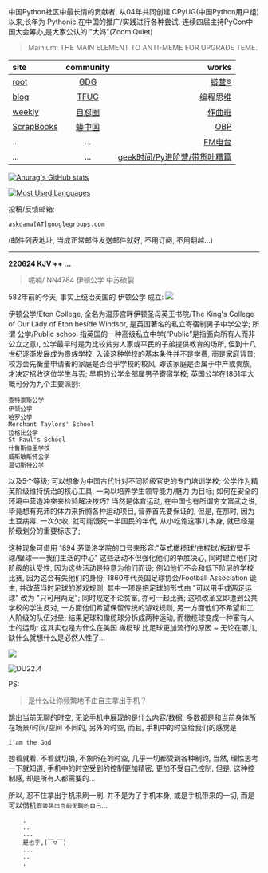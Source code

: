 中国Python社区中最长情的贡献者, 从04年共同创建 CPyUG(中国Python用户组)以来,长年为 Pythonic 在中国的推广/实践进行各种尝试, 连续四届主持PyCon中国大会筹办,是大家公认的 "大妈"(Zoom.Quiet)

> Mainium: THE MAIN ELEMENT TO ANTI-MEME FOR UPGRADE TEME.

| site | community | works |
| :-----| :----: | ----: |
| [root](http://zoomquiet.io/) | [GDG](https://blog.zhgdg.org/) | [蟒营®](https://doc.101.camp/) |
| [blog](https://blog.zoomquiet.io/pages/zoomquiet.html) | [TFUG](http://zh.tfug.world/) | [编程思维](https://py.101.camp/) |
| [weekly](http://weekly.pychina.org/) | [自怼圈](https://du.101.camp/) | [作曲班](https://mu.101.camp/) |
| [ScrapBooks](https://zoomquiet.io/collection.html) | [蟒中国](https://pychina.org/) | [OBP](https://zoomquiet.io/obp/index.html) |
| ... | ... | [FM电台](https://fm.101.camp/) |
| ... | ... | [geek时间/Py进阶营/带货吐糟篇](https://fm.101.camp/2020/geek2py-dama.html) |


[![Anurag's GitHub stats](https://github-readme-stats.vercel.app/api?username=zoomquiet&show_icons=true&count_private=true&include_all_commits=true&layout=compact&theme=panda)](https://blog.zoomquiet.io)

[![Most Used Languages](https://github-readme-stats.vercel.app/api/top-langs/?username=zoomquiet&theme=panda&card_width=445&layout=compact&show_icons=true&hide=javascript,html,php,Smarty,XSLT,TeX,C++,CSS)](https://zoomquiet.io)


投稿/反馈邮箱:

    askdama[AT]googlegroups.com

(邮件列表地址, 
当成正常邮件发送邮件就好, 不用订阅, 不用翻越...)




-----------------------------------------
**220624 KJV ++ ...**


> 呢喃/ NN4784 伊顿公学 中苏破裂





582年前的今天, 事实上统治英国的 伊顿公学 成立:
![](https://ipic.zoomquiet.top/2022-06-23-zshot%202022-06-23%2008.55.38.jpg)

伊顿公学/Eton College, 全名为温莎宫畔伊顿圣母英王书院/The King's College of Our Lady of Eton beside Windsor, 是英国著名的私立寄宿制男子中学公学;
所谓 公学/Public school 指英国的一种高级私立中学(“Public”是指面向所有人而非公立之意), 公学最早时是为比较贫穷人家或平民的子弟提供教育的场所, 但到十八世纪逐渐发展成为贵族学校, 入读这种学校的基本条件并不是学费, 而是家庭背景; 校方会先衡量申请者的家庭是否合乎学校的校风, 即该家庭是否属于中产或贵族, 才决定招收这位学生与否; 早期的公学全部属男子寄宿学校; 英国公学在1861年大概可分为九个主要派别:

    查特豪斯公学
    伊顿公学
    哈罗公学
    Merchant Taylors' School
    拉格比公学
    St Paul's School
    什鲁斯伯里学校
    威斯敏斯特公学
    温切斯特公学

以及5个等级; 可以想象为中国古代针对不同阶级官吏的专门培训学校; 公学作为精英阶级维持统治的核心工具, 一向以培养学生领导能力/魅力 为目标; 如何在安全的环境中营造冲突来检验解决技巧? 当然是体育运动, 在中国也有所谓穷文富武之说, 毕竟想有充沛的体力来折腾各种运动项目, 营养首先要保证的, 但是, 在那时, 因为土豆病毒, 一次欠收, 就可能饿死一半国民的年代, 从小吃饱这事儿本身, 就已经是阶级划分的重要标志了;

这种现象可借用 1894 茅堡洛学院的口号来形容:"英式橄榄球/曲棍球/板球/壁手球/壁球一一我们生活的中心" 这些活动不但强化他们的争胜决心, 同时建立他们对阶级的认受性, 因为这些活动是特意为他们而设; 例如他们不会和低下阶层的学校比赛, 因为这会有失他们的身份; 1860年代英国足球协会/Football Association 诞生, 并改革当时足球的游戏规则; 其中一项是把足球的形式由 "可以用手或两足运球" 改为 "只可用两足"; 同时规定不论贫富, 亦可一起比赛; 这项改革立即遭到公共学校的学生反对, 一方面他们希望保留传统的游戏规则, 另一方面他们不希望和工人阶级的队伍对垒; 
结果足球和橄榄球分拆成两种运动, 而橄榄球变成一种富有人士的运动;
这其实也是为什么在美国 橄榄球 比足球更加流行的原因 ~ 无论在哪儿, 缺什么就想什么是必然人性了...

![](https://ipic.zoomquiet.top/2022-06-23-zq42-today-card-2206.024.jpeg)



![DU22.4](https://ipic.zoomquiet.top/2022-04-30-220430DU6y_zip.jpg!/fw/420)






PS:
> 是什么让你频繁地不由自主拿出手机？

跳出当前无聊的时空,
无论手机中展现的是什么内容/数据,
多数都是和当前身体所在场景/时间/空间 不同的,
另外的时空,
而且, 手机中的时空给我们的感觉是

    i'am the God

想看就看, 不看就切换,
不象所在的时空, 几乎一切都受到各种制约,
当然,
理性思考一下就知道,
手机中的时空受到的控制更加精密, 更加不受自己控制,
但是, 这种控制感,
却是所有人都需要的...

所以, 
忍不住拿出手机来刷一刷,
并不是为了手机本身, 或是手机带来的一切,
而是可以借机`假装跳出当前无聊的自己`...



```
    .
    ..
    ...
    是也乎,(￣▽￣)
    ...
    ..
    .
```



